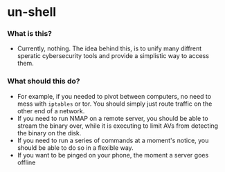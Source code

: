 # un-shell
### What is this?
- Currently, nothing. The idea behind this, is to unify many diffrent speratic cybersecurity tools and provide a simplistic way to access them.

### What should this do?
- For example, if you needed to pivot between computers, no need to mess with `iptables` or tor. You should simply just route traffic on the other end of a network.
- If you need to run NMAP on a remote server, you should be able to stream the binary over, while it is executing to limit AVs from detecting the binary on the disk.
- If you need to run a series of commands at a moment's notice, you should be able to do so in a flexible way.
- If you want to be pinged on your phone, the moment a server goes offline

